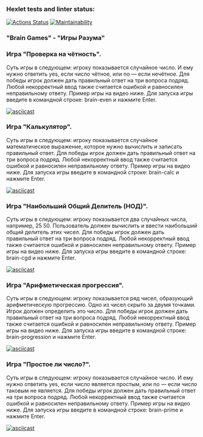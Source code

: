 ### Hexlet tests and linter status:
[![Actions Status](https://github.com/Superfinik/frontend-project-44/workflows/hexlet-check/badge.svg)](https://github.com/Superfinik/frontend-project-44/actions)
[![Maintainability](https://api.codeclimate.com/v1/badges/6572e08f07040547b24c/maintainability)](https://codeclimate.com/github/Superfinik/frontend-project-44/maintainability)
### <p1>"Brain Games" - "Игры Разума"</p1>

### Игра "Проверка на чётность". 
Суть игры в следующем: игроку показывается случайное число. И ему нужно ответить yes, если число чётное, или no — если нечётное. Для победы игрок должен дать правильный ответ на три вопроса подряд. Любой некорректный ввод также считается ошибкой и равносилен неправильному ответу. 
Пример игры на видео ниже.
Для запуска игры введите в командной строке: brain-even и нажмите Enter.

[![asciicast](https://asciinema.org/a/wjhqNiym4T8IRb0X8X9VUvGVa.svg)](https://asciinema.org/a/wjhqNiym4T8IRb0X8X9VUvGVa)

### Игра "Калькулятор". 
Суть игры в следующем: игроку показывается случайное математическое выражение, которое нужно вычислить и записать правильный ответ. Для победы игрок должен дать правильный ответ на три вопроса подряд. Любой некорректный ввод также считается ошибкой и равносилен неправильному ответу. 
Пример игры на видео ниже.
Для запуска игры введите в командной строке: brain-calc и нажмите Enter.

[![asciicast](https://asciinema.org/a/Wr94bABJk0EwpWSAsy0sMtySv.svg)](https://asciinema.org/a/Wr94bABJk0EwpWSAsy0sMtySv)

### Игра "Наибольший Общий Делитель (НОД)". 
Суть игры в следующем: игроку показывается два случайных числа, например, 25 50. Пользователь должен вычислить и ввести наибольший общий делитель этих чисел. Для победы игрок должен дать правильный ответ на три вопроса подряд. Любой некорректный ввод также считается ошибкой и равносилен неправильному ответу. 
Пример игры на видео ниже.
Для запуска игры введите в командной строке: brain-cgd и нажмите Enter.

[![asciicast](https://asciinema.org/a/erZkoaQBjuXmdV66ATwkRdBT3.svg)](https://asciinema.org/a/erZkoaQBjuXmdV66ATwkRdBT3)

### Игра "Арифметическая прогрессия".
Суть игры в следующем: игроку показывается ряд чисел, образующий арифметическую прогрессию. Одно из чисел скрыто за двумя точками. Игрок должен определить это число. Для победы игрок должен дать правильный ответ на три вопроса подряд. Любой некорректный ввод также считается ошибкой и равносилен неправильному ответу. 
Пример игры на видео ниже.
Для запуска игры введите в командной строке: brain-progression и нажмите Enter.

[![asciicast](https://asciinema.org/a/tVHxksLHrHg6j4WprZQH7r3EO.svg)](https://asciinema.org/a/tVHxksLHrHg6j4WprZQH7r3EO)

### Игра "Простое ли число?".
Суть игры в следующем: игроку показывается случайное число. И ему нужно ответить yes, если число является простым, или no — если число таковым не является. Для победы игрок должен дать правильный ответ на три вопроса подряд. Любой некорректный ввод также считается ошибкой и равносилен неправильному ответу. 
Пример игры на видео ниже.
Для запуска игры введите в командной строке: brain-prime и нажмите Enter.

[![asciicast](https://asciinema.org/a/Br0AqzgSGhOn50EdRkaWxHoOR.svg)](https://asciinema.org/a/Br0AqzgSGhOn50EdRkaWxHoOR)
